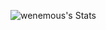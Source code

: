 ![wenemous's Stats](https://github-readme-stats.vercel.app/api?username=wenemous&theme=great-gatsby&show_icons=true&hide_border=false&count_private=true)

